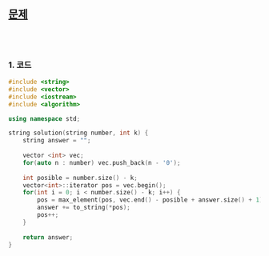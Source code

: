 [문제](https://programmers.co.kr/learn/courses/30/lessons/42883)
--------------

<br>
<br>

### 1. 코드

```cpp
#include <string>
#include <vector>
#include <iostream>
#include <algorithm>

using namespace std;

string solution(string number, int k) {
    string answer = "";
    
    vector <int> vec;
    for(auto n : number) vec.push_back(n - '0');
    
    int posible = number.size() - k;
    vector<int>::iterator pos = vec.begin();
    for(int i = 0; i < number.size() - k; i++) {
        pos = max_element(pos, vec.end() - posible + answer.size() + 1);
        answer += to_string(*pos);
        pos++;
    }
    
    return answer;
}
```
